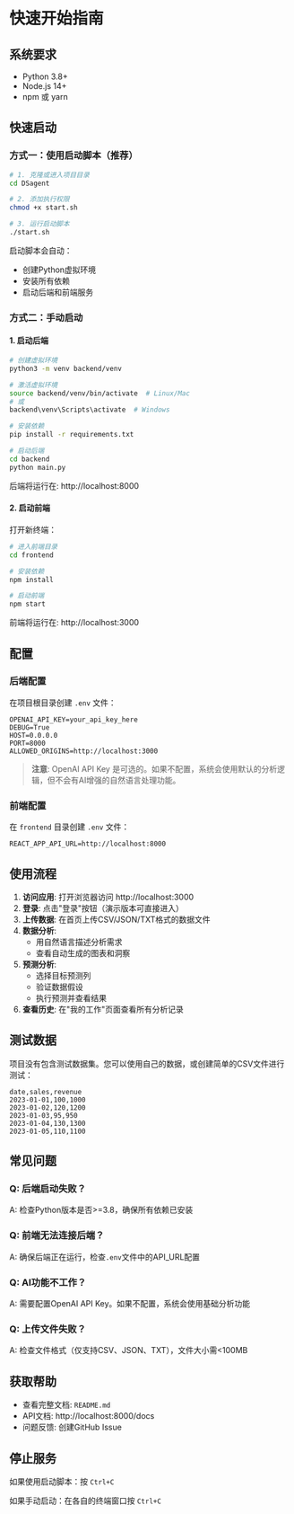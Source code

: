 # 快速开始指南

## 系统要求

- Python 3.8+
- Node.js 14+
- npm 或 yarn

## 快速启动

### 方式一：使用启动脚本（推荐）

```bash
# 1. 克隆或进入项目目录
cd DSagent

# 2. 添加执行权限
chmod +x start.sh

# 3. 运行启动脚本
./start.sh
```

启动脚本会自动：
- 创建Python虚拟环境
- 安装所有依赖
- 启动后端和前端服务

### 方式二：手动启动

#### 1. 启动后端

```bash
# 创建虚拟环境
python3 -m venv backend/venv

# 激活虚拟环境
source backend/venv/bin/activate  # Linux/Mac
# 或
backend\venv\Scripts\activate  # Windows

# 安装依赖
pip install -r requirements.txt

# 启动后端
cd backend
python main.py
```

后端将运行在: http://localhost:8000

#### 2. 启动前端

打开新终端：

```bash
# 进入前端目录
cd frontend

# 安装依赖
npm install

# 启动前端
npm start
```

前端将运行在: http://localhost:3000

## 配置

### 后端配置

在项目根目录创建 `.env` 文件：

```env
OPENAI_API_KEY=your_api_key_here
DEBUG=True
HOST=0.0.0.0
PORT=8000
ALLOWED_ORIGINS=http://localhost:3000
```

> **注意**: OpenAI API Key 是可选的。如果不配置，系统会使用默认的分析逻辑，但不会有AI增强的自然语言处理功能。

### 前端配置

在 `frontend` 目录创建 `.env` 文件：

```env
REACT_APP_API_URL=http://localhost:8000
```

## 使用流程

1. **访问应用**: 打开浏览器访问 http://localhost:3000
2. **登录**: 点击"登录"按钮（演示版本可直接进入）
3. **上传数据**: 在首页上传CSV/JSON/TXT格式的数据文件
4. **数据分析**: 
   - 用自然语言描述分析需求
   - 查看自动生成的图表和洞察
5. **预测分析**:
   - 选择目标预测列
   - 验证数据假设
   - 执行预测并查看结果
6. **查看历史**: 在"我的工作"页面查看所有分析记录

## 测试数据

项目没有包含测试数据集。您可以使用自己的数据，或创建简单的CSV文件进行测试：

```csv
date,sales,revenue
2023-01-01,100,1000
2023-01-02,120,1200
2023-01-03,95,950
2023-01-04,130,1300
2023-01-05,110,1100
```

## 常见问题

### Q: 后端启动失败？
A: 检查Python版本是否>=3.8，确保所有依赖已安装

### Q: 前端无法连接后端？
A: 确保后端正在运行，检查`.env`文件中的API_URL配置

### Q: AI功能不工作？
A: 需要配置OpenAI API Key。如果不配置，系统会使用基础分析功能

### Q: 上传文件失败？
A: 检查文件格式（仅支持CSV、JSON、TXT），文件大小需<100MB

## 获取帮助

- 查看完整文档: `README.md`
- API文档: http://localhost:8000/docs
- 问题反馈: 创建GitHub Issue

## 停止服务

如果使用启动脚本：按 `Ctrl+C`

如果手动启动：在各自的终端窗口按 `Ctrl+C`


